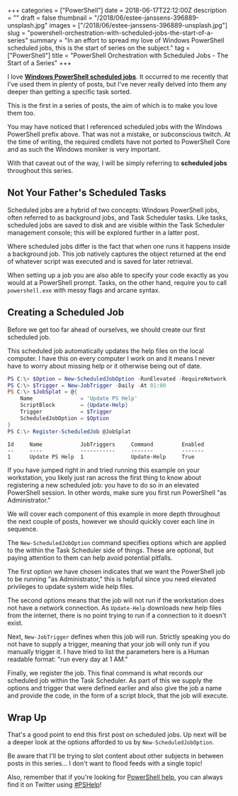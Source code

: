 +++
categories = ["PowerShell"]
date = 2018-06-17T22:12:00Z
description = ""
draft = false
thumbnail = "/2018/06/estee-janssens-396889-unsplash.jpg"
images = ["/2018/06/estee-janssens-396889-unsplash.jpg"]
slug = "powershell-orchestration-with-scheduled-jobs-the-start-of-a-series"
summary = "In an effort to spread my love of Windows PowerShell scheduled jobs, this is the start of series on the subject."
tag = ["PowerShell"]
title = "PowerShell Orchestration with Scheduled Jobs - The Start of a Series"
+++


I love [**Windows PowerShell scheduled jobs**](https://docs.microsoft.com/en-us/powershell/module/psscheduledjob/about/about_scheduled_jobs?view=powershell-5.1). It occurred to me recently that I've used them in plenty of posts, but I've never really delved into them any deeper than getting a specific task sorted.

This is the first in a series of posts, the aim of which is to make you love them too.

You may have noticed that I referenced scheduled jobs with the Windows PowerShell prefix above. That was not a mistake, or subconscious twitch. At the time of writing, the required cmdlets have not ported to PowerShell Core and as such the Windows moniker is very important.

With that caveat out of the way, I will be simply referring to **scheduled jobs** throughout this series.

## **Not Your Father's Scheduled Tasks**

Scheduled jobs are a hybrid of two concepts: Windows PowerShell jobs, often referred to as background jobs, and Task Scheduler tasks. Like tasks, scheduled jobs are saved to disk and are visible within the Task Scheduler management console; this will be explored further in a latter post.

Where scheduled jobs differ is the fact that when one runs it happens inside a background job. This job natively captures the object returned at the end of whatever script was executed and is saved for later retrieval.

When setting up a job you are also able to specify your code exactly as you would at a PowerShell prompt. Tasks, on the other hand, require you to call `powershell.exe` with messy flags and arcane syntax.

## **Creating a Scheduled Job**

Before we get too far ahead of ourselves, we should create our first scheduled job.

This scheduled job automatically updates the help files on the local computer. I have this on every computer I work on and it means I never have to worry about missing help or it otherwise being out of date.

```powershell
PS C:\> $Option = New-ScheduledJobOption -RunElevated -RequireNetwork
PS C:\> $Trigger = New-JobTrigger -Daily -At 01:00
PS C:\> $JobSplat = @{
    Name               = 'Update PS Help'
	ScriptBlock        = {Update-Help}
	Trigger            = $Trigger
	ScheduledJobOption = $Option
}
PS C:\> Register-ScheduledJob @JobSplat

```

```
Id     Name            JobTriggers     Command         Enabled
--     ----            -----------     -------         -------
1      Update PS Help  1               Update-Help     True

```

If you have jumped right in and tried running this example on your workstation, you likely just ran across the first thing to know about registering a new scheduled job: you have to do so in an elevated PowerShell session. In other words, make sure you first run PowerShell "as Administrator."

We will cover each component of this example in more depth throughout the next couple of posts, however we should quickly cover each line in sequence.

The `New-ScheduledJobOption` command specifies options which are applied to the within the Task Scheduler side of things. These are optional, but paying attention to them can help avoid potential pitfalls.

The first option we have chosen indicates that we want the PowerShell job to be running "as Administrator," this is helpful since you need elevated privileges to update system wide help files.

The second options means that the job will not run if the workstation does not have a network connection. As `Update-Help` downloads new help files from the internet, there is no point trying to run if a connection to it doesn't exist.

Next, `New-JobTrigger` defines when this job will run. Strictly speaking you do not have to supply a trigger, meaning that your job will only run if you manually trigger it. I have tried to list the parameters here is a Human readable format: "run every day at 1 AM."

Finally, we register the job. This final command is what records our scheduled job within the Task Scheduler. As part of this we supply the options and trigger that were defined earlier and also give the job a name and provide the code, in the form of a script block, that the job will execute.

## **Wrap Up**

That's a good point to end this first post on scheduled jobs. Up next will be a deeper look at the options afforded to us by `New-ScheduledJobOption`.

Be aware that I'll be trying to slot content about other subjects in between posts in this series... I don't want to flood feeds with a single topic!

Also, remember that if you're looking for [PowerShell help](https://king.geek.nz/2018/03/20/pshelp-twitter/), you can always find it on Twitter using [#PSHelp](https://twitter.com/search?f=tweets&vertical=default&q=%23pshelp&src=typd)!

